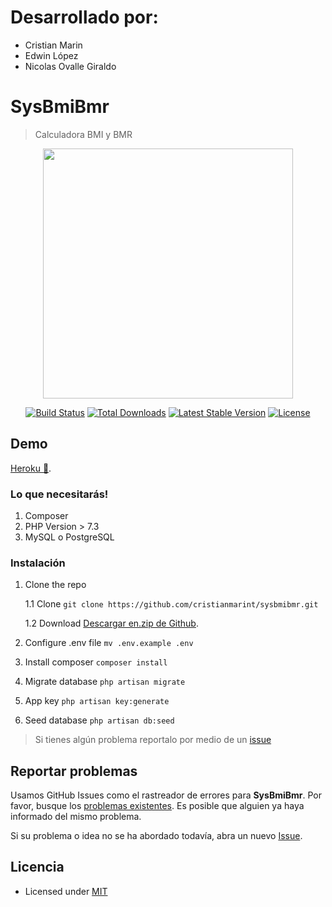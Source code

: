 # Desarrollado por:

- Cristian Marin
- Edwin López
- Nicolas Ovalle Giraldo


# SysBmiBmr 
> Calculadora BMI y BMR
<p align="center"><a href="https://laravel.com" target="_blank"><img src="https://raw.githubusercontent.com/laravel/art/master/logo-lockup/5%20SVG/2%20CMYK/1%20Full%20Color/laravel-logolockup-cmyk-red.svg" width="400"></a></p>

<p align="center">
<a href="https://travis-ci.org/laravel/framework"><img src="https://travis-ci.org/laravel/framework.svg" alt="Build Status"></a>
<a href="https://packagist.org/packages/laravel/framework"><img src="https://img.shields.io/packagist/dt/laravel/framework" alt="Total Downloads"></a>
<a href="https://packagist.org/packages/laravel/framework"><img src="https://img.shields.io/packagist/v/laravel/framework" alt="Latest Stable Version"></a>
<a href="https://packagist.org/packages/laravel/framework"><img src="https://img.shields.io/packagist/l/laravel/framework" alt="License"></a>
</p>

## Demo
[Heroku 🚀](https://sysbmibmr.herokuapp.com/).

### Lo que necesitarás!
1.  Composer
2.  PHP Version > 7.3
3.  MySQL o PostgreSQL
  
### Instalación

1. Clone the repo

    1.1 Clone
    `git clone https://github.com/cristianmarint/sysbmibmr.git`

    1.2 Download
    [Descargar en.zip de Github](https://github.com/cristianmarint/SysBmiBmr/archive/master.zip).

3. Configure .env file
`mv .env.example .env`

4. Install composer
`composer install`

5.  Migrate database
`php artisan migrate`

6.  App key
`php artisan key:generate`

7. Seed database
`php artisan db:seed`


> Si tienes algún problema reportalo por medio de un [ issue](https://github.com/cristianmarint/sysbmibmr/issues)

## Reportar problemas

Usamos GitHub Issues como el rastreador de errores para **SysBmiBmr**. Por favor, busque los [problemas existentes](https://github.com/cristianmarint/SysBmiBmr/issues). Es posible que alguien ya haya informado del mismo problema.

Si su problema o idea no se ha abordado todavía, abra un nuevo [Issue](https://github.com/cristianmarint/SysBmiBmr/issues/new).
 

## Licencia

- Licensed under [MIT](https://github.com/cristianmarint/SysBmiBmr/blob/master/LICENSE)
